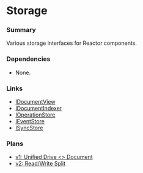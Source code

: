 # Storage

### Summary

Various storage interfaces for Reactor components.

### Dependencies

- None.

### Links

* [IDocumentView](IDocumentView.md)
* [IDocumentIndexer](IDocumentIndexer.md)
* [IOperationStore](IOperationStore.md)
* [IEventStore](IEventStore.md)
* [ISyncStore](ISyncStore.md)

### Plans

* [v1: Unified Drive <> Document](Storage/v1.md)
* [v2: Read/Write Split](Storage/v2.md)
